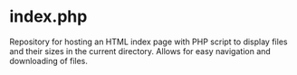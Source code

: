 # index.php
Repository for hosting an HTML index page with PHP script to display files and their sizes in the current directory. Allows for easy navigation and downloading of files.
